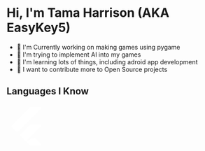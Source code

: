 # Hi, I'm Tama Harrison (AKA EasyKey5)

<link rel="stylesheet" href="https://cdn.jsdelivr.net/gh/konpa/devicon@master/devicon.min.css">


- 🐍 I'm Currently working on making games using pygame
- 🤖 I'm trying to implement AI into my games
- 📱 I'm learning lots of things, including adroid app development
- 🥅 I want to contribute more to Open Source projects

## Languages I Know

<i class="devicon-python-plain-wordmark"></i>
<i class="devicon-html5-plain-wordmark"></i>
<i class="devicon-css3-plain-wordmark"></i>
<i class="devicon-javascript-plain"></i>
<i class="devicon-typescript-plain"></i>
<i class="devicon-nodejs-plain-wordmark"></i>
<i class="devicon-java-plain-wordmark"></i>
<svg xmlns="http://www.w3.org/2000/svg" x="0px" y="0px"
width="100" height="100"
viewBox="0 0 226 226"
style=" fill:#000000;"><g fill="none" fill-rule="nonzero" stroke="none" stroke-width="1" stroke-linecap="butt" stroke-linejoin="miter" stroke-miterlimit="10" stroke-dasharray="" stroke-dashoffset="0" font-family="none" font-weight="none" font-size="none" text-anchor="none" style="mix-blend-mode: normal"><path d="M0,226v-226h226v226z" fill="none"></path><g fill="#ffffff"><path d="M120.71564,14.88436l-94.92,94.92c-1.76732,1.76732 -1.76732,4.62848 0,6.39128l25.24872,25.24872c1.76732,1.76732 4.62848,1.76732 6.39128,0l120.16872,-120.16872c2.8476,-2.8476 0.83168,-7.71564 -3.19564,-7.71564h-50.49744c-1.1978,0 -2.34588,0.4746 -3.19564,1.32436zM177.60436,111.67564l-78.16436,78.16436l-28.44436,-28.44436c-1.76732,-1.76732 -1.76732,-4.62848 0,-6.39128l49.72,-49.72c0.84976,-0.84976 1.99784,-1.32436 3.19564,-1.32436h50.49744c4.02732,0 6.04324,4.86804 3.19564,7.71564zM177.60436,204.72436l-32.96436,-32.96436l-45.2,18.08l21.27564,21.27564c0.84976,0.84976 1.99784,1.32436 3.19564,1.32436h50.49744c4.02732,0 6.04324,-4.86804 3.19564,-7.71564z"></path></g></g></svg>
